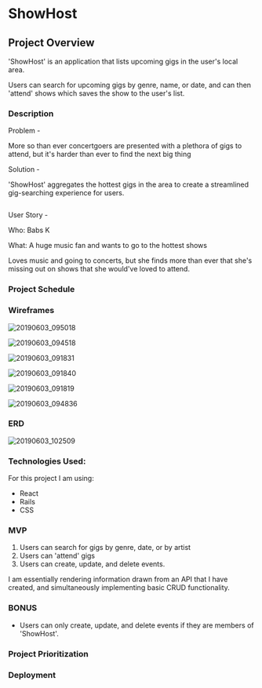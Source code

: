 # ShowHost

## Project Overview

'ShowHost' is an application that lists upcoming gigs in the user's local area. 

Users can search for upcoming gigs by genre, name, or date, and can then 'attend' shows which saves the show to the user's list.
 
        
### Description
 Problem - 

More so than ever concertgoers are presented with a plethora of gigs to attend, but it's harder than ever to find the next big thing 

 Solution - 

'ShowHost' aggregates the hottest gigs in the area to create a streamlined gig-searching experience for users. 

![]()

User Story - 

Who: Babs K

What: A huge music fan and wants to go to the hottest shows

Loves music and going to concerts, but she finds more than ever that she's missing out on shows that she would've loved to attend. 



### Project Schedule


### Wireframes

![20190603_095018](https://user-images.githubusercontent.com/46265220/58807095-6fba5c00-85e5-11e9-914a-f29b1d55cdd3.jpg)

![20190603_094518](https://user-images.githubusercontent.com/46265220/58807104-71841f80-85e5-11e9-81ef-0020c7d14646.jpg)

![20190603_091831](https://user-images.githubusercontent.com/46265220/58807105-73e67980-85e5-11e9-9d35-9331b0e86d6a.jpg)

![20190603_091840](https://user-images.githubusercontent.com/46265220/58807109-7517a680-85e5-11e9-9f58-d05cc45dc8d2.jpg)

![20190603_091819](https://user-images.githubusercontent.com/46265220/58807112-777a0080-85e5-11e9-95e2-9a410d72fc9b.jpg)

![20190603_094836](https://user-images.githubusercontent.com/46265220/58807269-bf992300-85e5-11e9-9cbc-f2d4f93195d7.jpg)


### ERD

![20190603_102509](https://user-images.githubusercontent.com/46265220/58809483-038e2700-85ea-11e9-9940-cbf9eb10e039.jpg)





### Technologies Used:

For this project I am using: 

- React
- Rails 
- CSS

### MVP
1. Users can search for gigs by genre, date, or by artist
2. Users can 'attend' gigs
3. Users can create, update, and delete events. 

I am essentially rendering information drawn from an API that I have created, and simultaneously implementing basic CRUD functionality.

### BONUS

- Users  can only create, update, and delete events if they are members of 'ShowHost'.

### Project Prioritization

### Deployment





